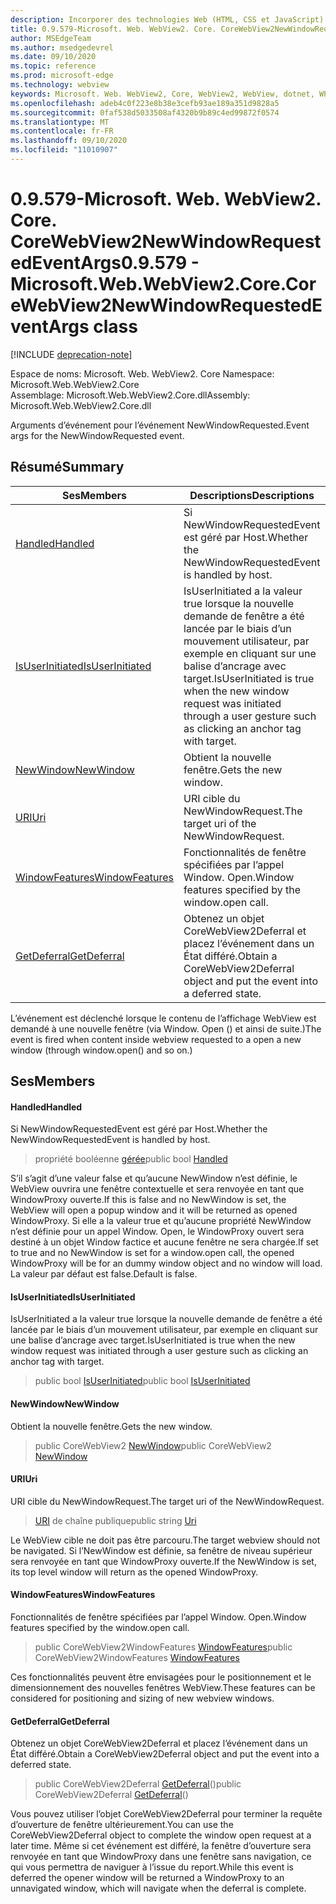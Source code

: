 ```yaml
---
description: Incorporer des technologies Web (HTML, CSS et JavaScript) dans vos applications natives avec le contrôle Microsoft Edge WebView2
title: 0.9.579-Microsoft. Web. WebView2. Core. CoreWebView2NewWindowRequestedEventArgs
author: MSEdgeTeam
ms.author: msedgedevrel
ms.date: 09/10/2020
ms.topic: reference
ms.prod: microsoft-edge
ms.technology: webview
keywords: Microsoft. Web. WebView2, Core, WebView2, WebView, dotnet, WPF, WinForms, application, Edge, CoreWebView2, CoreWebView2Controller, contrôle de navigateur, Edge html, Microsoft. Web. WebView2. Core. CoreWebView2NewWindowRequestedEventArgs
ms.openlocfilehash: adeb4c0f223e8b38e3cefb93ae189a351d9828a5
ms.sourcegitcommit: 0faf538d5033508af4320b9b89c4ed99872f0574
ms.translationtype: MT
ms.contentlocale: fr-FR
ms.lasthandoff: 09/10/2020
ms.locfileid: "11010907"
---
```

# <span data-ttu-id="ddeac-104">0.9.579-Microsoft. Web. WebView2. Core. CoreWebView2NewWindowRequestedEventArgs</span><span class="sxs-lookup"><span data-stu-id="ddeac-104">0.9.579 - Microsoft.Web.WebView2.Core.CoreWebView2NewWindowRequestedEventArgs class</span></span> 

[!INCLUDE [deprecation-note](../../includes/deprecation-note.md)]

<span data-ttu-id="ddeac-105">Espace de noms: Microsoft. Web. WebView2. Core </span><span class="sxs-lookup"><span data-stu-id="ddeac-105">Namespace: Microsoft.Web.WebView2.Core</span></span>\
<span data-ttu-id="ddeac-106">Assemblage: Microsoft.Web.WebView2.Core.dll</span><span class="sxs-lookup"><span data-stu-id="ddeac-106">Assembly: Microsoft.Web.WebView2.Core.dll</span></span>

<span data-ttu-id="ddeac-107">Arguments d’événement pour l’événement NewWindowRequested.</span><span class="sxs-lookup"><span data-stu-id="ddeac-107">Event args for the NewWindowRequested event.</span></span>

## <span data-ttu-id="ddeac-108">Résumé</span><span class="sxs-lookup"><span data-stu-id="ddeac-108">Summary</span></span>

 <span data-ttu-id="ddeac-109">Ses</span><span class="sxs-lookup"><span data-stu-id="ddeac-109">Members</span></span>                        | <span data-ttu-id="ddeac-110">Descriptions</span><span class="sxs-lookup"><span data-stu-id="ddeac-110">Descriptions</span></span>
--------------------------------|---------------------------------------------
[<span data-ttu-id="ddeac-111">Handled</span><span class="sxs-lookup"><span data-stu-id="ddeac-111">Handled</span></span>](#handled) | <span data-ttu-id="ddeac-112">Si NewWindowRequestedEvent est géré par Host.</span><span class="sxs-lookup"><span data-stu-id="ddeac-112">Whether the NewWindowRequestedEvent is handled by host.</span></span>
[<span data-ttu-id="ddeac-113">IsUserInitiated</span><span class="sxs-lookup"><span data-stu-id="ddeac-113">IsUserInitiated</span></span>](#isuserinitiated) | <span data-ttu-id="ddeac-114">IsUserInitiated a la valeur true lorsque la nouvelle demande de fenêtre a été lancée par le biais d’un mouvement utilisateur, par exemple en cliquant sur une balise d’ancrage avec target.</span><span class="sxs-lookup"><span data-stu-id="ddeac-114">IsUserInitiated is true when the new window request was initiated through a user gesture such as clicking an anchor tag with target.</span></span>
[<span data-ttu-id="ddeac-115">NewWindow</span><span class="sxs-lookup"><span data-stu-id="ddeac-115">NewWindow</span></span>](#newwindow) | <span data-ttu-id="ddeac-116">Obtient la nouvelle fenêtre.</span><span class="sxs-lookup"><span data-stu-id="ddeac-116">Gets the new window.</span></span>
[<span data-ttu-id="ddeac-117">URI</span><span class="sxs-lookup"><span data-stu-id="ddeac-117">Uri</span></span>](#uri) | <span data-ttu-id="ddeac-118">URI cible du NewWindowRequest.</span><span class="sxs-lookup"><span data-stu-id="ddeac-118">The target uri of the NewWindowRequest.</span></span>
[<span data-ttu-id="ddeac-119">WindowFeatures</span><span class="sxs-lookup"><span data-stu-id="ddeac-119">WindowFeatures</span></span>](#windowfeatures) | <span data-ttu-id="ddeac-120">Fonctionnalités de fenêtre spécifiées par l’appel Window. Open.</span><span class="sxs-lookup"><span data-stu-id="ddeac-120">Window features specified by the window.open call.</span></span>
[<span data-ttu-id="ddeac-121">GetDeferral</span><span class="sxs-lookup"><span data-stu-id="ddeac-121">GetDeferral</span></span>](#getdeferral) | <span data-ttu-id="ddeac-122">Obtenez un objet CoreWebView2Deferral et placez l’événement dans un État différé.</span><span class="sxs-lookup"><span data-stu-id="ddeac-122">Obtain a CoreWebView2Deferral object and put the event into a deferred state.</span></span>

<span data-ttu-id="ddeac-123">L’événement est déclenché lorsque le contenu de l’affichage WebView est demandé à une nouvelle fenêtre (via Window. Open () et ainsi de suite.)</span><span class="sxs-lookup"><span data-stu-id="ddeac-123">The event is fired when content inside webview requested to a open a new window (through window.open() and so on.)</span></span>

## <span data-ttu-id="ddeac-124">Ses</span><span class="sxs-lookup"><span data-stu-id="ddeac-124">Members</span></span>

#### <span data-ttu-id="ddeac-125">Handled</span><span class="sxs-lookup"><span data-stu-id="ddeac-125">Handled</span></span> 

<span data-ttu-id="ddeac-126">Si NewWindowRequestedEvent est géré par Host.</span><span class="sxs-lookup"><span data-stu-id="ddeac-126">Whether the NewWindowRequestedEvent is handled by host.</span></span>

> <span data-ttu-id="ddeac-127">propriété booléenne [gérée](#handled)</span><span class="sxs-lookup"><span data-stu-id="ddeac-127">public bool [Handled](#handled)</span></span>

<span data-ttu-id="ddeac-128">S’il s’agit d’une valeur false et qu’aucune NewWindow n’est définie, le WebView ouvrira une fenêtre contextuelle et sera renvoyée en tant que WindowProxy ouverte.</span><span class="sxs-lookup"><span data-stu-id="ddeac-128">If this is false and no NewWindow is set, the WebView will open a popup window and it will be returned as opened WindowProxy.</span></span> <span data-ttu-id="ddeac-129">Si elle a la valeur true et qu’aucune propriété NewWindow n’est définie pour un appel Window. Open, le WindowProxy ouvert sera destiné à un objet Window factice et aucune fenêtre ne sera chargée.</span><span class="sxs-lookup"><span data-stu-id="ddeac-129">If set to true and no NewWindow is set for a window.open call, the opened WindowProxy will be for an dummy window object and no window will load.</span></span> <span data-ttu-id="ddeac-130">La valeur par défaut est false.</span><span class="sxs-lookup"><span data-stu-id="ddeac-130">Default is false.</span></span>

#### <span data-ttu-id="ddeac-131">IsUserInitiated</span><span class="sxs-lookup"><span data-stu-id="ddeac-131">IsUserInitiated</span></span> 

<span data-ttu-id="ddeac-132">IsUserInitiated a la valeur true lorsque la nouvelle demande de fenêtre a été lancée par le biais d’un mouvement utilisateur, par exemple en cliquant sur une balise d’ancrage avec target.</span><span class="sxs-lookup"><span data-stu-id="ddeac-132">IsUserInitiated is true when the new window request was initiated through a user gesture such as clicking an anchor tag with target.</span></span>

> <span data-ttu-id="ddeac-133">public bool [IsUserInitiated](#isuserinitiated)</span><span class="sxs-lookup"><span data-stu-id="ddeac-133">public bool [IsUserInitiated](#isuserinitiated)</span></span>

#### <span data-ttu-id="ddeac-134">NewWindow</span><span class="sxs-lookup"><span data-stu-id="ddeac-134">NewWindow</span></span> 

<span data-ttu-id="ddeac-135">Obtient la nouvelle fenêtre.</span><span class="sxs-lookup"><span data-stu-id="ddeac-135">Gets the new window.</span></span>

> <span data-ttu-id="ddeac-136">public CoreWebView2 [NewWindow](#newwindow)</span><span class="sxs-lookup"><span data-stu-id="ddeac-136">public CoreWebView2 [NewWindow](#newwindow)</span></span>

#### <span data-ttu-id="ddeac-137">URI</span><span class="sxs-lookup"><span data-stu-id="ddeac-137">Uri</span></span> 

<span data-ttu-id="ddeac-138">URI cible du NewWindowRequest.</span><span class="sxs-lookup"><span data-stu-id="ddeac-138">The target uri of the NewWindowRequest.</span></span>

> <span data-ttu-id="ddeac-139">[URI](#uri) de chaîne publique</span><span class="sxs-lookup"><span data-stu-id="ddeac-139">public string [Uri](#uri)</span></span>

<span data-ttu-id="ddeac-140">Le WebView cible ne doit pas être parcouru.</span><span class="sxs-lookup"><span data-stu-id="ddeac-140">The target webview should not be navigated.</span></span> <span data-ttu-id="ddeac-141">Si l’NewWindow est définie, sa fenêtre de niveau supérieur sera renvoyée en tant que WindowProxy ouverte.</span><span class="sxs-lookup"><span data-stu-id="ddeac-141">If the NewWindow is set, its top level window will return as the opened WindowProxy.</span></span>

#### <span data-ttu-id="ddeac-142">WindowFeatures</span><span class="sxs-lookup"><span data-stu-id="ddeac-142">WindowFeatures</span></span> 

<span data-ttu-id="ddeac-143">Fonctionnalités de fenêtre spécifiées par l’appel Window. Open.</span><span class="sxs-lookup"><span data-stu-id="ddeac-143">Window features specified by the window.open call.</span></span>

> <span data-ttu-id="ddeac-144">public CoreWebView2WindowFeatures [WindowFeatures](#windowfeatures)</span><span class="sxs-lookup"><span data-stu-id="ddeac-144">public CoreWebView2WindowFeatures [WindowFeatures](#windowfeatures)</span></span>

<span data-ttu-id="ddeac-145">Ces fonctionnalités peuvent être envisagées pour le positionnement et le dimensionnement des nouvelles fenêtres WebView.</span><span class="sxs-lookup"><span data-stu-id="ddeac-145">These features can be considered for positioning and sizing of new webview windows.</span></span>

#### <span data-ttu-id="ddeac-146">GetDeferral</span><span class="sxs-lookup"><span data-stu-id="ddeac-146">GetDeferral</span></span> 

<span data-ttu-id="ddeac-147">Obtenez un objet CoreWebView2Deferral et placez l’événement dans un État différé.</span><span class="sxs-lookup"><span data-stu-id="ddeac-147">Obtain a CoreWebView2Deferral object and put the event into a deferred state.</span></span>

> <span data-ttu-id="ddeac-148">public CoreWebView2Deferral [GetDeferral](#getdeferral)()</span><span class="sxs-lookup"><span data-stu-id="ddeac-148">public CoreWebView2Deferral [GetDeferral](#getdeferral)()</span></span>

<span data-ttu-id="ddeac-149">Vous pouvez utiliser l’objet CoreWebView2Deferral pour terminer la requête d’ouverture de fenêtre ultérieurement.</span><span class="sxs-lookup"><span data-stu-id="ddeac-149">You can use the CoreWebView2Deferral object to complete the window open request at a later time.</span></span> <span data-ttu-id="ddeac-150">Même si cet événement est différé, la fenêtre d’ouverture sera renvoyée en tant que WindowProxy dans une fenêtre sans navigation, ce qui vous permettra de naviguer à l’issue du report.</span><span class="sxs-lookup"><span data-stu-id="ddeac-150">While this event is deferred the opener window will be returned a WindowProxy to an unnavigated window, which will navigate when the deferral is complete.</span></span>

